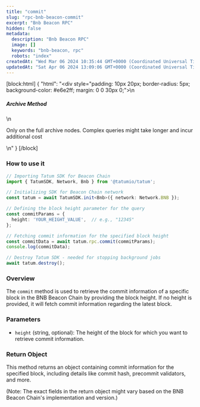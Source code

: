 ```yaml
---
title: "commit"
slug: "rpc-bnb-beacon-commit"
excerpt: "Bnb Beacon RPC"
hidden: false
metadata: 
  description: "Bnb Beacon RPC"
  image: []
  keywords: "bnb-beacon, rpc"
  robots: "index"
createdAt: "Wed Mar 06 2024 10:35:44 GMT+0000 (Coordinated Universal Time)"
updatedAt: "Sat Apr 06 2024 13:09:06 GMT+0000 (Coordinated Universal Time)"
---
```

[block:html]
{
  "html": "<div style=\"padding: 10px 20px; border-radius: 5px; background-color: #e6e2ff; margin: 0 0 30px 0;\">\n  <h5>Archive Method</h5>\n  <p>Only on the full archive nodes. Complex queries might take longer and incur additional cost</p>\n</div>"
}
[/block]


### How to use it

```typescript
// Importing Tatum SDK for Beacon Chain
import { TatumSDK, Network, Bnb } from '@tatumio/tatum';

// Initializing SDK for Beacon Chain network
const tatum = await TatumSDK.init<Bnb>({ network: Network.BNB });

// Defining the block height parameter for the query
const commitParams = {
  height: 'YOUR_HEIGHT_VALUE',  // e.g., "12345"
};

// Fetching commit information for the specified block height
const commitData = await tatum.rpc.commit(commitParams);
console.log(commitData);

// Destroy Tatum SDK - needed for stopping background jobs
await tatum.destroy();
```

### Overview

The `commit` method is used to retrieve the commit information of a specific block in the BNB Beacon Chain by providing the block height. If no height is provided, it will fetch commit information regarding the latest block.

### Parameters

- `height` (string, optional): The height of the block for which you want to retrieve commit information.

### Return Object

This method returns an object containing commit information for the specified block, including details like commit hash, precommit validators, and more. 

(Note: The exact fields in the return object might vary based on the BNB Beacon Chain's implementation and version.)
